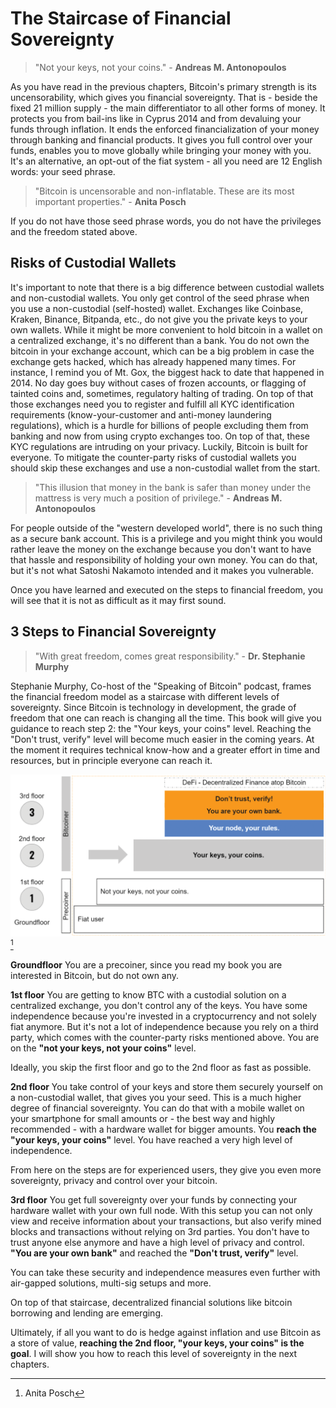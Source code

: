 # The Staircase of Financial Sovereignty

> "Not your keys, not your coins." - **Andreas M. Antonopoulos**

As you have read in the previous chapters, Bitcoin's primary strength is its uncensorability, which gives you financial sovereignty. That is - beside the fixed 21 million supply - the main differentiator to all other forms of money. It protects you from bail-ins like in Cyprus 2014 and from devaluing your funds through inflation. It ends the enforced financialization of your money through banking and financial products. It gives you full control over your funds, enables you to move globally while bringing your money with you. It's an alternative, an opt-out of the fiat system - all you need are 12 English words: your seed phrase.

>"Bitcoin is uncensorable and non-inflatable. These are its most important properties." - **Anita Posch**

If you do not have those seed phrase words, you do not have the privileges and the freedom stated above. 

## Risks of Custodial Wallets
It's important to note that there is a big difference between custodial wallets and non-custodial wallets. You only get control of the seed phrase when you use a non-custodial (self-hosted) wallet. Exchanges like Coinbase, Kraken, Binance, Bitpanda, etc., do not give you the private keys to your own wallets. While it might be more convenient to hold bitcoin in a wallet on a centralized exchange, it's no different than a bank. You do not own the bitcoin in your exchange account, which can be a big problem in case the exchange gets hacked, which has already happened many times. For instance, I remind you of Mt. Gox, the biggest hack to date that happened in 2014. No day goes buy without cases of frozen accounts, or flagging of tainted coins and, sometimes, regulatory halting of trading. On top of that those exchanges need you to register and fulfill all KYC identification requirements (know-your-customer and anti-money laundering regulations), which is a hurdle for billions of people excluding them from banking and now from using crypto exchanges too. On top of that, these KYC regulations are intruding on your privacy. Luckily, Bitcoin is built for everyone. To mitigate the counter-party risks of custodial wallets you should skip these exchanges and use a non-custodial wallet from the start.

>"This illusion that money in the bank is safer than money under the mattress is very much a position of privilege." - **Andreas M. Antonopoulos**

For people outside of the "western developed world", there is no such thing as a secure bank account. This is a privilege and you might think you would rather leave the money on the exchange because you don't want to have that hassle and responsibility of holding your own money. You can do that, but it's not what Satoshi Nakamoto intended and it makes you vulnerable. 

Once you have learned and executed on the steps to financial freedom, you will see that it is not as difficult as it may first sound. 

## 3 Steps to Financial Sovereignty

>"With great freedom, comes great responsibility." - **Dr. Stephanie Murphy**

Stephanie Murphy, Co-host of the "Speaking of Bitcoin" podcast, frames the financial freedom model as a staircase with different levels of sovereignty. Since Bitcoin is technology in development, the grade of freedom that one can reach is changing all the time. This book will give you guidance to reach step 2: the "Your keys, your coins" level. Reaching the "Don't trust, verify" level will become much easier in the coming years. At the moment it requires technical know-how and a greater effort in time and resources, but in principle everyone can reach it.

![3 steps to financial sovereignty](resources/_staircase-sovereignty-3-steps.png) [^68]

**Groundfloor** You are a precoiner, since you read my book you are interested in Bitcoin, but do not own any. 

**1st floor** You are getting to know BTC with a custodial solution on a centralized exchange, you don't control any of the keys. You have some independence because you're invested in a cryptocurrency and not solely fiat anymore. But it's not a lot of independence because you rely on a third party, which comes with the counter-party risks mentioned above. You are on the **"not your keys, not your coins"** level.

Ideally, you skip the first floor and go to the 2nd floor as fast as possible. 

**2nd floor** You take control of your keys and store them securely yourself on a non-custodial wallet, that gives you your seed. This is a much higher degree of financial sovereignty. You can do that with a mobile wallet on your smartphone for small amounts or - the best way and highly recommended - with a hardware wallet for bigger amounts. You **reach the "your keys, your coins"** level. You have reached a very high level of independence. 

From here on the steps are for experienced users, they give you even more sovereignty, privacy and control over your bitcoin. 

**3rd floor** You get full sovereignty over your funds by connecting your hardware wallet with your own full node. With this setup you can not only view and receive information about your transactions, but also verify mined blocks and transactions without relying on 3rd parties. You don't have to trust anyone else anymore and have a high level of privacy and control. **"You are your own bank"** and reached the **"Don't trust, verify"** level.

You can take these security and independence measures even further with air-gapped solutions, multi-sig setups and more. 

On top of that staircase, decentralized financial solutions like bitcoin borrowing and lending are emerging. 

Ultimately, if all you want to do is hedge against inflation and use Bitcoin as a store of value, **reaching the 2nd floor, "your keys, your coins" is the goal**. I will show you how to reach this level of sovereignty in the next chapters.

[^68]: Anita Posch